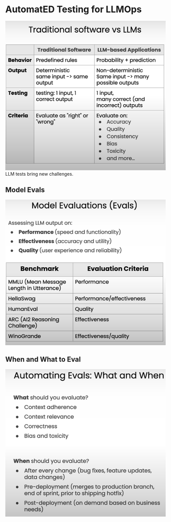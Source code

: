 # AutomatED Testing for LLMOps

![test-cmp.png](..%2Fdoc-data%2Ftest-cmp.png)
LLM tests bring new challenges.

## Model Evals

![model-eval.png](..%2Fdoc-data%2Fmodel-eval.png)

## When and What to Eval

![eval-when-what.png](..%2Fdoc-data%2Feval-when-what.png)
